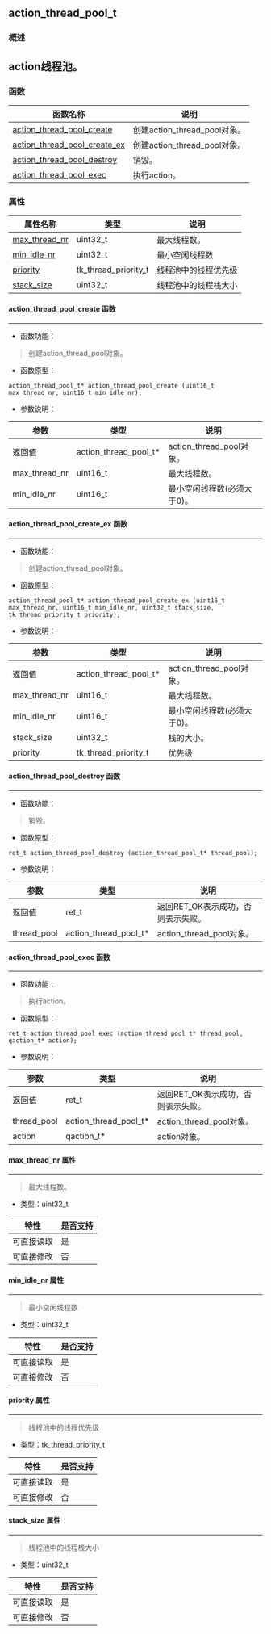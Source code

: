 ## action\_thread\_pool\_t
### 概述
action线程池。
----------------------------------
### 函数
<p id="action_thread_pool_t_methods">

| 函数名称 | 说明 | 
| -------- | ------------ | 
| <a href="#action_thread_pool_t_action_thread_pool_create">action\_thread\_pool\_create</a> | 创建action_thread_pool对象。 |
| <a href="#action_thread_pool_t_action_thread_pool_create_ex">action\_thread\_pool\_create\_ex</a> | 创建action_thread_pool对象。 |
| <a href="#action_thread_pool_t_action_thread_pool_destroy">action\_thread\_pool\_destroy</a> | 销毁。 |
| <a href="#action_thread_pool_t_action_thread_pool_exec">action\_thread\_pool\_exec</a> | 执行action。 |
### 属性
<p id="action_thread_pool_t_properties">

| 属性名称 | 类型 | 说明 | 
| -------- | ----- | ------------ | 
| <a href="#action_thread_pool_t_max_thread_nr">max\_thread\_nr</a> | uint32\_t | 最大线程数。 |
| <a href="#action_thread_pool_t_min_idle_nr">min\_idle\_nr</a> | uint32\_t | 最小空闲线程数 |
| <a href="#action_thread_pool_t_priority">priority</a> | tk\_thread\_priority\_t | 线程池中的线程优先级 |
| <a href="#action_thread_pool_t_stack_size">stack\_size</a> | uint32\_t | 线程池中的线程栈大小 |
#### action\_thread\_pool\_create 函数
-----------------------

* 函数功能：

> <p id="action_thread_pool_t_action_thread_pool_create">创建action_thread_pool对象。

* 函数原型：

```
action_thread_pool_t* action_thread_pool_create (uint16_t max_thread_nr, uint16_t min_idle_nr);
```

* 参数说明：

| 参数 | 类型 | 说明 |
| -------- | ----- | --------- |
| 返回值 | action\_thread\_pool\_t* | action\_thread\_pool对象。 |
| max\_thread\_nr | uint16\_t | 最大线程数。 |
| min\_idle\_nr | uint16\_t | 最小空闲线程数(必须大于0)。 |
#### action\_thread\_pool\_create\_ex 函数
-----------------------

* 函数功能：

> <p id="action_thread_pool_t_action_thread_pool_create_ex">创建action_thread_pool对象。

* 函数原型：

```
action_thread_pool_t* action_thread_pool_create_ex (uint16_t max_thread_nr, uint16_t min_idle_nr, uint32_t stack_size, tk_thread_priority_t priority);
```

* 参数说明：

| 参数 | 类型 | 说明 |
| -------- | ----- | --------- |
| 返回值 | action\_thread\_pool\_t* | action\_thread\_pool对象。 |
| max\_thread\_nr | uint16\_t | 最大线程数。 |
| min\_idle\_nr | uint16\_t | 最小空闲线程数(必须大于0)。 |
| stack\_size | uint32\_t | 栈的大小。 |
| priority | tk\_thread\_priority\_t | 优先级 |
#### action\_thread\_pool\_destroy 函数
-----------------------

* 函数功能：

> <p id="action_thread_pool_t_action_thread_pool_destroy">销毁。

* 函数原型：

```
ret_t action_thread_pool_destroy (action_thread_pool_t* thread_pool);
```

* 参数说明：

| 参数 | 类型 | 说明 |
| -------- | ----- | --------- |
| 返回值 | ret\_t | 返回RET\_OK表示成功，否则表示失败。 |
| thread\_pool | action\_thread\_pool\_t* | action\_thread\_pool对象。 |
#### action\_thread\_pool\_exec 函数
-----------------------

* 函数功能：

> <p id="action_thread_pool_t_action_thread_pool_exec">执行action。

* 函数原型：

```
ret_t action_thread_pool_exec (action_thread_pool_t* thread_pool, qaction_t* action);
```

* 参数说明：

| 参数 | 类型 | 说明 |
| -------- | ----- | --------- |
| 返回值 | ret\_t | 返回RET\_OK表示成功，否则表示失败。 |
| thread\_pool | action\_thread\_pool\_t* | action\_thread\_pool对象。 |
| action | qaction\_t* | action对象。 |
#### max\_thread\_nr 属性
-----------------------
> <p id="action_thread_pool_t_max_thread_nr">最大线程数。

* 类型：uint32\_t

| 特性 | 是否支持 |
| -------- | ----- |
| 可直接读取 | 是 |
| 可直接修改 | 否 |
#### min\_idle\_nr 属性
-----------------------
> <p id="action_thread_pool_t_min_idle_nr">最小空闲线程数

* 类型：uint32\_t

| 特性 | 是否支持 |
| -------- | ----- |
| 可直接读取 | 是 |
| 可直接修改 | 否 |
#### priority 属性
-----------------------
> <p id="action_thread_pool_t_priority">线程池中的线程优先级

* 类型：tk\_thread\_priority\_t

| 特性 | 是否支持 |
| -------- | ----- |
| 可直接读取 | 是 |
| 可直接修改 | 否 |
#### stack\_size 属性
-----------------------
> <p id="action_thread_pool_t_stack_size">线程池中的线程栈大小

* 类型：uint32\_t

| 特性 | 是否支持 |
| -------- | ----- |
| 可直接读取 | 是 |
| 可直接修改 | 否 |
